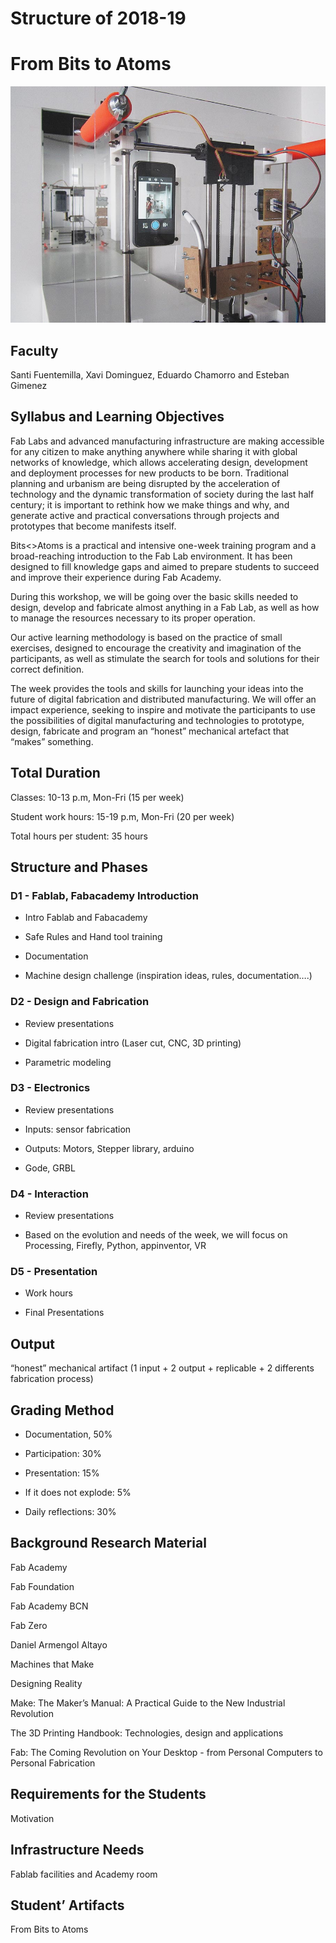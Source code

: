 Structure of 2018-19
======================

# From Bits to Atoms

![](images/image_1.jpg)


## Faculty
Santi Fuentemilla, Xavi Dominguez, Eduardo Chamorro and Esteban Gimenez

## Syllabus and Learning Objectives

Fab Labs and advanced manufacturing infrastructure are making accessible for any citizen to make anything anywhere while sharing it with global networks of knowledge, which allows accelerating design, development and deployment processes for new products to be born. Traditional planning and urbanism are being disrupted by the acceleration of technology and the dynamic transformation of society during the last half century; it is important to rethink how we make things and why, and generate active and practical conversations through projects and prototypes that become manifests itself.

Bits<>Atoms is a practical and intensive one-week training program and a broad-reaching introduction to the Fab Lab environment. It has been designed to fill knowledge gaps and aimed to prepare students to succeed and improve their experience during Fab Academy.

During this workshop, we will be going over the basic skills needed to design, develop and fabricate almost anything in a Fab Lab, as well as how to manage the resources necessary to its proper operation.

Our active learning methodology is based on the practice of small exercises, designed to encourage the creativity and imagination of the participants, as well as stimulate the search for tools and solutions for their correct definition.

The week provides the tools and skills for launching your ideas into the future of digital fabrication and distributed manufacturing. We will offer an impact experience, seeking to inspire and motivate the participants to use the possibilities of digital manufacturing and technologies to prototype, design, fabricate and program an “honest” mechanical artefact that “makes” something.

## Total Duration
Classes: 10-13 p.m, Mon-Fri (15 per week)

Student work hours: 15-19 p.m, Mon-Fri (20 per week)

Total hours per student: 35 hours


## Structure and Phases

### D1 - Fablab, Fabacademy Introduction

- Intro Fablab and Fabacademy

- Safe Rules and Hand tool training

- Documentation

- Machine design challenge (inspiration ideas, rules, documentation….)

### D2 - Design and Fabrication

- Review presentations

- Digital fabrication intro (Laser cut, CNC, 3D printing)

- Parametric modeling

### D3 - Electronics

- Review presentations

- Inputs: sensor fabrication

- Outputs: Motors, Stepper library, arduino

- Gode, GRBL

### D4 - Interaction

- Review presentations

- Based on the evolution and needs of the week, we will focus on Processing, Firefly, Python, appinventor, VR

### D5 - Presentation

- Work hours

- Final Presentations

## Output

“honest” mechanical artifact (1 input + 2 output + replicable + 2 differents fabrication process)

## Grading Method
- Documentation, 50%

- Participation: 30%

- Presentation: 15%

- If it does not explode: 5%

- Daily reflections: 30%


## Background Research Material
Fab Academy

Fab Foundation

Fab Academy BCN

Fab Zero

Daniel Armengol Altayo

Machines that Make

Designing Reality

Make: The Maker’s Manual: A Practical Guide to the New Industrial Revolution

The 3D Printing Handbook: Technologies, design and applications

Fab: The Coming Revolution on Your Desktop - from Personal Computers to Personal Fabrication

## Requirements for the Students
Motivation

## Infrastructure Needs
Fablab facilities and Academy room

## Student’ Artifacts
From Bits to Atoms
